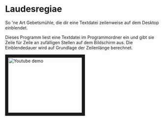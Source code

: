 # Laudesregiae
So 'ne Art Gebetsmühle, die dir eine Textdatei zeilenweise auf dem Desktop einblendet.

Dieses Programm liest eine Textdatei im Programmordner ein und gibt sie Zeile für Zeile an zufälligen Stellen auf dem Bildschirm aus. Die Einblendedauer wird auf Grundlage der Zeilenlänge berechnet.


<a href="https://www.youtube-nocookie.com/embed/Nv_yalvvuDA?si=FYwCuuhc0HzVsOtq
" target="_blank"><img src="http://img.youtube.com/vi/Nv_yalvvuDA/0.jpg" 
alt="Youtube demo" width="240" height="180" border="10" /></a>
